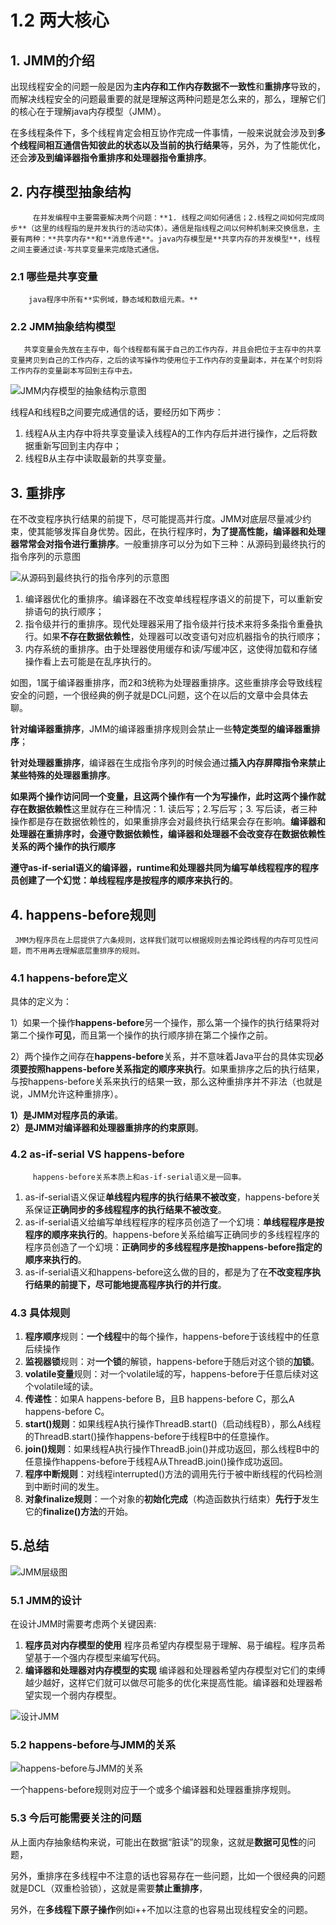 # 1.2 两大核心

## 1. JMM的介绍

出现线程安全的问题一般是因为**主内存和工作内存数据不一致性**和**重排序**导致的，而解决线程安全的问题最重要的就是理解这两种问题是怎么来的，那么，理解它们的核心在于理解java内存模型（JMM）。

在多线程条件下，多个线程肯定会相互协作完成一件事情，一般来说就会涉及到**多个线程间相互通信告知彼此的状态以及当前的执行结果**等，另外，为了性能优化，还会**涉及到编译器指令重排序和处理器指令重排序**。

## 2. 内存模型抽象结构

         在并发编程中主要需要解决两个问题：**1. 线程之间如何通信；2.线程之间如何完成同步**（这里的线程指的是并发执行的活动实体）。通信是指线程之间以何种机制来交换信息，主要有两种：**共享内存**和**消息传递**。java内存模型是**共享内存的并发模型**，线程之间主要通过读-写共享变量来完成隐式通信。

###  2.1 哪些是共享变量

        java程序中所有**实例域，静态域和数组元素。**

###  2.2 JMM抽象结构模型

       共享变量会先放在主存中，每个线程都有属于自己的工作内存，并且会把位于主存中的共享变量拷贝到自己的工作内存，之后的读写操作均使用位于工作内存的变量副本，并在某个时刻将工作内存的变量副本写回到主存中去。

![JMM&#x5185;&#x5B58;&#x6A21;&#x578B;&#x7684;&#x62BD;&#x8C61;&#x7ED3;&#x6784;&#x793A;&#x610F;&#x56FE;](../../.gitbook/assets/image.png)

线程A和线程B之间要完成通信的话，要经历如下两步：

1. 线程A从主内存中将共享变量读入线程A的工作内存后并进行操作，之后将数据重新写回到主内存中；
2. 线程B从主存中读取最新的共享变量。

## 3. 重排序

在不改变程序执行结果的前提下，尽可能提高并行度。JMM对底层尽量减少约束，使其能够发挥自身优势。因此，在执行程序时，**为了提高性能，编译器和处理器常常会对指令进行重排序**。一般重排序可以分为如下三种：从源码到最终执行的指令序列的示意图

![&#x4ECE;&#x6E90;&#x7801;&#x5230;&#x6700;&#x7EC8;&#x6267;&#x884C;&#x7684;&#x6307;&#x4EE4;&#x5E8F;&#x5217;&#x7684;&#x793A;&#x610F;&#x56FE;](../../.gitbook/assets/image%20%2816%29.png)

1. 编译器优化的重排序。编译器在不改变单线程程序语义的前提下，可以重新安排语句的执行顺序；
2. 指令级并行的重排序。现代处理器采用了指令级并行技术来将多条指令重叠执行。如果**不存在数据依赖性**，处理器可以改变语句对应机器指令的执行顺序；
3. 内存系统的重排序。由于处理器使用缓存和读/写缓冲区，这使得加载和存储操作看上去可能是在乱序执行的。

如图，1属于编译器重排序，而2和3统称为处理器重排序。这些重排序会导致线程安全的问题，一个很经典的例子就是DCL问题，这个在以后的文章中会具体去聊。

**针对编译器重排序**，JMM的编译器重排序规则会禁止一些**特定类型的编译器重排序**；

**针对处理器重排序**，编译器在生成指令序列的时候会通过**插入内存屏障指令来禁止某些特殊的处理器重排序**。

**如果两个操作访问同一个变量，且这两个操作有一个为写操作，此时这两个操作就存在数据依赖性**这里就存在三种情况：1. 读后写；2.写后写；3. 写后读，者三种操作都是存在数据依赖性的，如果重排序会对最终执行结果会存在影响。**编译器和处理器在重排序时，会遵守数据依赖性，编译器和处理器不会改变存在数据依赖性关系的两个操作的执行顺序**  
  
 **遵守as-if-serial语义的编译器，runtime和处理器共同为编写单线程程序的程序员创建了一个幻觉：单线程程序是按程序的顺序来执行的**。

## 4. happens-before规则

     JMM为程序员在上层提供了六条规则，这样我们就可以根据规则去推论跨线程的内存可见性问题，而不用再去理解底层重排序的规则。

### 4.1 happens-before定义

具体的定义为：

1）如果一个操作**happens-before**另一个操作，那么第一个操作的执行结果将对第二个操作**可见**，而且第一个操作的执行顺序排在第二个操作之前。

2）两个操作之间存在**happens-before**关系，并不意味着Java平台的具体实现**必须要按照happens-before关系指定的顺序来执行**。如果重排序之后的执行结果，与按happens-before关系来执行的结果一致，那么这种重排序并不非法（也就是说，JMM允许这种重排序）。  
 

**1）是JMM对程序员的承诺**。  
 **2）是JMM对编译器和处理器重排序的约束原则**。

### 4.2  **as-if-serial VS happens-before**

         happens-before关系本质上和as-if-serial语义是一回事。

1. as-if-serial语义保证**单线程内程序的执行结果不被改变**，happens-before关系保证**正确同步的多线程程序的执行结果不被改变**。
2. as-if-serial语义给编写单线程程序的程序员创造了一个幻境：**单线程程序是按程序的顺序来执行的**。happens-before关系给编写正确同步的多线程程序的程序员创造了一个幻境：**正确同步的多线程程序是按happens-before指定的顺序来执行的**。
3. as-if-serial语义和happens-before这么做的目的，都是为了在**不改变程序执行结果的前提下，尽可能地提高程序执行的并行度**。

### 4.3 具体规则

1. **程序顺序**规则：**一个线程**中的每个操作，happens-before于该线程中的任意后续操作
2. **监视器锁**规则：对**一个锁**的解锁，happens-before于随后对这个锁的**加锁**。
3. **volatile变量**规则：对一个volatile域的写，happens-before于任意后续对这个volatile域的读。
4. **传递性**：如果A happens-before B，且B happens-before C，那么A happens-before C。
5. **start\(\)规则**：如果线程A执行操作ThreadB.start\(\)（启动线程B），那么A线程的ThreadB.start\(\)操作happens-before于线程B中的任意操作。
6. **join\(\)规则**：如果线程A执行操作ThreadB.join\(\)并成功返回，那么线程B中的任意操作happens-before于线程A从ThreadB.join\(\)操作成功返回。
7. **程序中断规则**：对线程interrupted\(\)方法的调用先行于被中断线程的代码检测到中断时间的发生。
8. **对象finalize规则**：一个对象的**初始化完成**（构造函数执行结束）**先行于**发生它的**finalize\(\)方法**的开始。

## 5.总结

![JMM&#x5C42;&#x7EA7;&#x56FE;](../../.gitbook/assets/image%20%2852%29.png)

### 5.1 JMM的设计

在设计JMM时需要考虑两个关键因素:

1.  **程序员对内存模型的使用**  程序员希望内存模型易于理解、易于编程。程序员希望基于一个强内存模型来编写代码。
2.  **编译器和处理器对内存模型的实现**  编译器和处理器希望内存模型对它们的束缚越少越好，这样它们就可以做尽可能多的优化来提高性能。编译器和处理器希望实现一个弱内存模型。

![&#x8BBE;&#x8BA1;JMM](../../.gitbook/assets/image%20%2873%29.png)

### 5.2 happens-before与JMM的关系

![ happens-before&#x4E0E;JMM&#x7684;&#x5173;&#x7CFB;](../../.gitbook/assets/image%20%2821%29.png)

 一个happens-before规则对应于一个或多个编译器和处理器重排序规则。

### 5.3 今后可能需要关注的问题

 从上面内存抽象结构来说，可能出在数据“脏读”的现象，这就是**数据可见性**的问题，

另外，重排序在多线程中不注意的话也容易存在一些问题，比如一个很经典的问题就是DCL（双重检验锁），这就是需要**禁止重排序**，

另外，在**多线程下原子操作**例如i++不加以注意的也容易出现线程安全的问题。

